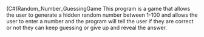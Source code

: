 (C#)Random_Number_GuessingGame
This program is a game that allows the user to generate a hidden random number between 1-100 and allows the user to enter a number and the program will tell the user if they are correct or not they can keep guessing or give up and reveal the answer.
